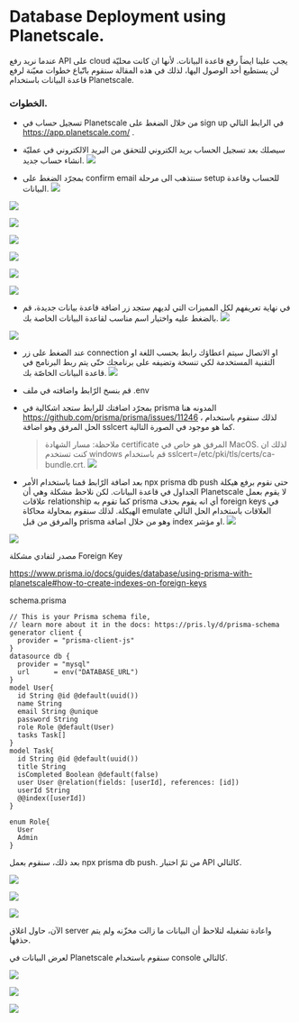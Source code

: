 # Database Deployment using Planetscale. 

عندما نريد رفع API على cloud يجب علينا ايضاً رفع قاعدة البيانات. لأنها ان كانت محليّة لن يستطيع أحد الوصول اليها، لذلك في هذه المقالة سنقوم باتّباع خطوات معيّنة لرفع قاعدة البيانات باستخدام Planetscale.


### الخطوات.

- تسجيل حساب في Planetscale من خلال الضغط على sign up في الرابط التالي https://app.planetscale.com/ .
- سيصلك بعد تسجيل الحساب بريد الكتروني للتحقق من البريد الالكتروني في عمليّة انشاء حساب جديد.
![](https://paper-attachments.dropboxusercontent.com/s_FB4B198C59800838CAB787CD31838C669DD130A90F8DA32DB48D7555829F478E_1675165378345_Screen+Shot+1444-07-09+at+2.42.51+PM.png)

- بمجرّد الضغط على confirm email سنتذهب الى مرحلة setup للحساب وقاعدة البيانات.
![](https://paper-attachments.dropboxusercontent.com/s_FB4B198C59800838CAB787CD31838C669DD130A90F8DA32DB48D7555829F478E_1675168895879_Screen+Shot+1444-07-09+at+1.58.09+PM+2.png)



![](https://paper-attachments.dropboxusercontent.com/s_FB4B198C59800838CAB787CD31838C669DD130A90F8DA32DB48D7555829F478E_1675168937310_Screen+Shot+1444-07-09+at+1.58.14+PM+2.png)

![](https://paper-attachments.dropboxusercontent.com/s_FB4B198C59800838CAB787CD31838C669DD130A90F8DA32DB48D7555829F478E_1675164382910_Screen+Shot+1444-07-09+at+1.58.24+PM.png)

![](https://paper-attachments.dropboxusercontent.com/s_FB4B198C59800838CAB787CD31838C669DD130A90F8DA32DB48D7555829F478E_1675164385478_Screen+Shot+1444-07-09+at+1.58.54+PM.png)

![](https://paper-attachments.dropboxusercontent.com/s_FB4B198C59800838CAB787CD31838C669DD130A90F8DA32DB48D7555829F478E_1675164391157_Screen+Shot+1444-07-09+at+1.59.22+PM.png)

![](https://paper-attachments.dropboxusercontent.com/s_FB4B198C59800838CAB787CD31838C669DD130A90F8DA32DB48D7555829F478E_1675164394874_Screen+Shot+1444-07-09+at+2.00.14+PM.png)

![](https://paper-attachments.dropboxusercontent.com/s_FB4B198C59800838CAB787CD31838C669DD130A90F8DA32DB48D7555829F478E_1675164398986_Screen+Shot+1444-07-09+at+2.00.22+PM.png)

- في نهاية تعريفهم لكل المميزات التي لديهم ستجد زر اضافة قاعدة بيانات جديدة، قم بالضغط عليه واختيار اسم مناسب لقاعدة البيانات الخاصة بك.
![](https://paper-attachments.dropboxusercontent.com/s_FB4B198C59800838CAB787CD31838C669DD130A90F8DA32DB48D7555829F478E_1675164419898_Screen+Shot+1444-07-09+at+2.01.05+PM+2.png)

![](https://paper-attachments.dropboxusercontent.com/s_FB4B198C59800838CAB787CD31838C669DD130A90F8DA32DB48D7555829F478E_1675164424535_Screen+Shot+1444-07-09+at+2.01.23+PM.png)

- عند الضغط على زر connection او الاتصال سيتم اعطاؤك رابط بحسب اللغة او التقنية المستخدمة لكي تنسخة وتضيفه على برنامجك حتّى يتم ربط البرنامج في قاعدة البيانات الخاصّة بك.
![](https://paper-attachments.dropboxusercontent.com/s_FB4B198C59800838CAB787CD31838C669DD130A90F8DA32DB48D7555829F478E_1675164435862_Screen+Shot+1444-07-09+at+2.02.16+PM+2.png)

- قم بنسخ الرّابط واضافته في ملف .env
- بمجرّد اضافتك للرابط ستجد اشكالية في prisma المدونه هنا https://github.com/prisma/prisma/issues/11246 ، لذلك سنقوم باستخدام الحل المرفق وهو اضافة sslcert كما هو موجود في الصورة التالية. 
    > ملاحظة: مسار الشهادة certificate المرفق هو خاص في MacOS. لذلك ان كنت تستخدم windows قم باستخدام sslcert=/etc/pki/tls/certs/ca-bundle.crt.
![](https://paper-attachments.dropboxusercontent.com/s_FB4B198C59800838CAB787CD31838C669DD130A90F8DA32DB48D7555829F478E_1675164457280_Screen+Shot+1444-07-09+at+2.10.32+PM+2.png)

- بعد اضافة الرّابط قمنا باستخدام الأمر npx prisma db push حتى نقوم برفع هيكلة الجداول في قاعدة البيانات. لكن نلاحظ مشكلة وهي أن Planetscale لا يقوم بعمل علاقات relationship كما تقوم به prisma أي انه يقوم بحذف foreign keys في الهيكلة. لذلك سنقوم بمحاولة محاكاة emulate العلاقات باستخدام الحل التالي والمرفق من قبل prisma وهو من خلال اضافة index او مؤشر.
![](https://paper-attachments.dropboxusercontent.com/s_FB4B198C59800838CAB787CD31838C669DD130A90F8DA32DB48D7555829F478E_1675164448377_Screen+Shot+1444-07-09+at+2.14.18+PM.png)

![](https://paper-attachments.dropboxusercontent.com/s_FB4B198C59800838CAB787CD31838C669DD130A90F8DA32DB48D7555829F478E_1675164534148_Screen+Shot+1444-07-09+at+2.28.47+PM.png)


مصدر لتفادي مشكلة Foreign Key 

https://www.prisma.io/docs/guides/database/using-prisma-with-planetscale#how-to-create-indexes-on-foreign-keys


schema.prisma

    // This is your Prisma schema file,
    // learn more about it in the docs: https://pris.ly/d/prisma-schema
    generator client {
      provider = "prisma-client-js"
    }
    datasource db {
      provider = "mysql"
      url      = env("DATABASE_URL")
    }
    model User{
      id String @id @default(uuid())
      name String
      email String @unique
      password String
      role Role @default(User)
      tasks Task[]
    }
    model Task{
      id String @id @default(uuid())
      title String 
      isCompleted Boolean @default(false)
      user User @relation(fields: [userId], references: [id])
      userId String
      @@index([userId])
    }
    
    enum Role{
      User
      Admin
    }

بعد ذلك، سنقوم بعمل npx prisma db push. من ثمّ اختبار API كالتالي.


![](https://paper-attachments.dropboxusercontent.com/s_FB4B198C59800838CAB787CD31838C669DD130A90F8DA32DB48D7555829F478E_1675164698196_Screen+Shot+1444-07-09+at+2.19.35+PM+2.png)

![](https://paper-attachments.dropboxusercontent.com/s_FB4B198C59800838CAB787CD31838C669DD130A90F8DA32DB48D7555829F478E_1675164701180_Screen+Shot+1444-07-09+at+2.19.50+PM.png)

![](https://paper-attachments.dropboxusercontent.com/s_FB4B198C59800838CAB787CD31838C669DD130A90F8DA32DB48D7555829F478E_1675164705868_Screen+Shot+1444-07-09+at+2.21.08+PM.png)


الآن، حاول اغلاق server واعادة تشغيله لتلاحظ أن البيانات ما زالت مخزّنه ولم يتم حذفها.

لعرض البيانات في Planetscale سنقوم باستخدام console كالتالي.

![](https://paper-attachments.dropboxusercontent.com/s_FB4B198C59800838CAB787CD31838C669DD130A90F8DA32DB48D7555829F478E_1675165193298_Screen+Shot+1444-07-09+at+2.23.51+PM+2.png)



![](https://paper-attachments.dropboxusercontent.com/s_FB4B198C59800838CAB787CD31838C669DD130A90F8DA32DB48D7555829F478E_1675165199711_Screen+Shot+1444-07-09+at+2.23.41+PM.png)

![](https://paper-attachments.dropboxusercontent.com/s_FB4B198C59800838CAB787CD31838C669DD130A90F8DA32DB48D7555829F478E_1675165203181_Screen+Shot+1444-07-09+at+2.23.26+PM.png)


